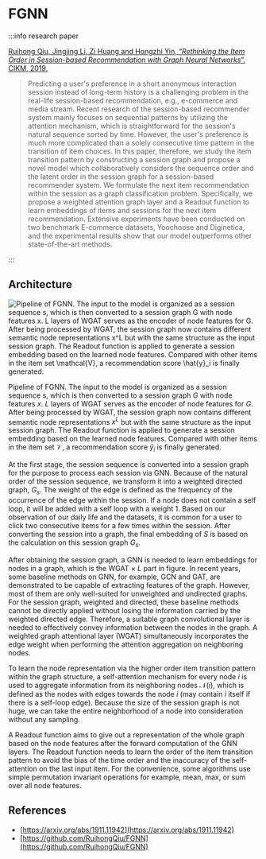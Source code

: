 # FGNN

:::info research paper

[Ruihong Qiu, Jingjing Li, Zi Huang and Hongzhi Yin, “*Rethinking the Item Order in Session-based Recommendation with Graph Neural Networks*”. CIKM, 2019.](https://arxiv.org/abs/1911.11942)

> Predicting a user's preference in a short anonymous interaction session instead of long-term history is a challenging problem in the real-life session-based recommendation, e.g., e-commerce and media stream. Recent research of the session-based recommender system mainly focuses on sequential patterns by utilizing the attention mechanism, which is straightforward for the session's natural sequence sorted by time. However, the user's preference is much more complicated than a solely consecutive time pattern in the transition of item choices. In this paper, therefore, we study the item transition pattern by constructing a session graph and propose a novel model which collaboratively considers the sequence order and the latent order in the session graph for a session-based recommender system. We formulate the next item recommendation within the session as a graph classification problem. Specifically, we propose a weighted attention graph layer and a Readout function to learn embeddings of items and sessions for the next item recommendation. Extensive experiments have been conducted on two benchmark E-commerce datasets, Yoochoose and Diginetica, and the experimental results show that our model outperforms other state-of-the-art methods.
> 

:::

## Architecture

![Pipeline of FGNN. The input to the model is organized as a session sequence s, which is then converted to a session graph $G$ with node features $x$. $L$ layers of WGAT serves as the encoder of node features for $G$. After being processed by WGAT, the session graph now contains different semantic node representations $x^L$ but with the same structure as the input session graph. The Readout function is applied to generate a session embedding based on the learned node features. Compared with other items in the item set $\mathcal{V}$, a recommendation score $\hat{y}_i$ is finally generated.](/img/content-models-raw-mp2-fgnn-untitled.png)

Pipeline of FGNN. The input to the model is organized as a session sequence s, which is then converted to a session graph $G$ with node features $x$. $L$ layers of WGAT serves as the encoder of node features for $G$. After being processed by WGAT, the session graph now contains different semantic node representations $x^L$ but with the same structure as the input session graph. The Readout function is applied to generate a session embedding based on the learned node features. Compared with other items in the item set $\mathcal{V}$, a recommendation score $\hat{y}_i$ is finally generated.

At the first stage, the session sequence is converted into a session graph for the purpose to process each session via GNN. Because of the natural order of the session sequence, we transform it into a weighted directed graph, $G_s$. The weight of the edge is defined as the frequency of the occurrence of the edge within the session. If a node does not contain a self loop, it will be added with a self loop with a weight 1. Based on our observation of our daily life and the datasets, it is common for a user to click two consecutive items for a few times within the session. After converting the session into a graph, the final embedding of $S$ is based on the calculation on this session graph $G_s$.

After obtaining the session graph, a GNN is needed to learn embeddings for nodes in a graph, which is the WGAT × $L$ part in figure. In recent years, some baseline methods on GNN, for example, GCN and GAT, are demonstrated to be capable of extracting features of the graph. However, most of them are only well-suited for unweighted and undirected graphs. For the session graph, weighted and directed, these baseline methods cannot be directly applied without losing the information carried by the weighted directed edge. Therefore, a suitable graph convolutional layer is needed to effectively convey information between the nodes in the graph. A weighted graph attentional layer (WGAT) simultaneously incorporates the edge weight when performing the attention aggregation on neighboring nodes.

To learn the node representation via the higher order item transition pattern within the graph structure, a self-attention mechanism for every node $i$ is used to aggregate information from its neighboring nodes $\mathcal{N}(i)$, which is defined as the nodes with edges towards the node $i$ (may contain $i$ itself if there is a self-loop edge). Because the size of the session graph is not huge, we can take the entire neighborhood of a node into consideration without any sampling.

A Readout function aims to give out a representation of the whole graph based on the node features after the forward computation of the GNN layers. The Readout function needs to learn the order of the item transition pattern to avoid the bias of the time order and the inaccuracy of the self-attention on the last input item. For the convenience, some algorithms use simple permutation invariant operations for example, mean, max, or sum over all node features.

## References

- [https://arxiv.org/abs/1911.11942](https://arxiv.org/abs/1911.11942)
- [https://github.com/RuihongQiu/FGNN](https://github.com/RuihongQiu/FGNN)